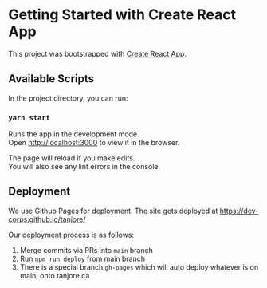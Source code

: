 # Getting Started with Create React App

This project was bootstrapped with [Create React App](https://github.com/facebook/create-react-app).

## Available Scripts

In the project directory, you can run:

### `yarn start`

Runs the app in the development mode.\
Open [http://localhost:3000](http://localhost:3000) to view it in the browser.

The page will reload if you make edits.\
You will also see any lint errors in the console.

## Deployment

We use Github Pages for deployment. The site gets deployed at https://dev-corps.github.io/tanjore/

Our deployment process is as follows:

1. Merge commits via PRs into `main` branch 
2. Run `npm run deploy` from main branch
3. There is a special branch `gh-pages` which will auto deploy whatever is on main, onto tanjore.ca 

